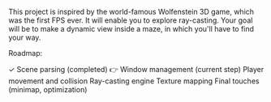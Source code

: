 This project is inspired by the world-famous Wolfenstein 3D game, which was the first FPS ever. It will enable you to explore ray-casting. Your goal will be to make a dynamic view inside a maze, in which you'll have to find your way.


Roadmap:

✓ Scene parsing (completed)
👉 Window management (current step)
Player movement and collision
Ray-casting engine
Texture mapping
Final touches (minimap, optimization)
